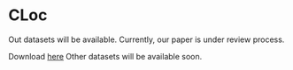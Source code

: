 # CLoc

Out datasets will be available.
Currently, our paper is under review process.

Download [here](https://drive.google.com/drive/folders/12e2J_Eg7lICdEyDwDxKJHEDBoy5ytwAS?usp=sharing)
Other datasets will be available soon.
